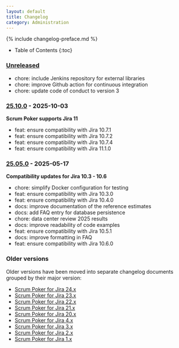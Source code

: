 ```yaml
---
layout: default
title: Changelog
category: Administration
---
```


{% include changelog-preface.md %}

* Table of Contents
{:toc}

### [Unreleased]

* chore: include Jenkins repository for external libraries
* chore: improve Github action for continuous integration
* chore: update code of conduct to version 3

### [25.10.0] - 2025-10-03

**Scrum Poker supports Jira 11**

* feat: ensure compatibility with Jira 10.7.1
* feat: ensure compatibility with Jira 10.7.2
* feat: ensure compatibility with Jira 10.7.4
* feat: ensure compatibility with Jira 11.1.0

### [25.05.0] - 2025-05-17

**Compatibility updates for Jira 10.3 - 10.6**

* chore: simplify Docker configuration for testing
* feat: ensure compatibility with Jira 10.3.0
* feat: ensure compatibility with Jira 10.4.0
* docs: improve documentation of the reference estimates
* docs: add FAQ entry for database persistence
* chore: data center review 2025 results
* docs: improve readability of code examples
* feat: ensure compatibility with Jira 10.5.1
* docs: improve formatting in FAQ
* feat: ensure compatibility with Jira 10.6.0

### Older versions

Older versions have been moved into separate changelog documents grouped by their major version:

* [Scrum Poker for Jira 24.x](/changelog-24x)
* [Scrum Poker for Jira 23.x](/changelog-23x)
* [Scrum Poker for Jira 22.x](/changelog-22x)
* [Scrum Poker for Jira 21.x](/changelog-21x)
* [Scrum Poker for Jira 20.x](/changelog-20x)
* [Scrum Poker for Jira 4.x](/changelog-4x)
* [Scrum Poker for Jira 3.x](/changelog-3x)
* [Scrum Poker for Jira 2.x](/changelog-2x)
* [Scrum Poker for Jira 1.x](/changelog-1x)

[Unreleased]: https://github.com/codescape/jira-scrum-poker/compare/25.10.0...HEAD
[25.10.0]: https://github.com/codescape/jira-scrum-poker/compare/25.10.0...25.05.0
[25.05.0]: https://github.com/codescape/jira-scrum-poker/compare/24.10.0...25.05.0
